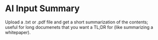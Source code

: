 # AI Input Summary

Upload a .txt or .pdf file and get a short summarization of the contents; useful for long documenets that you want a TL;DR for (like summarizing a whitepaper).

